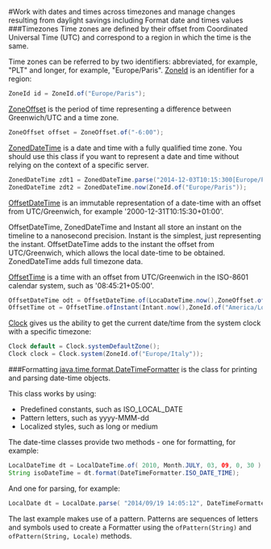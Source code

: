 #Work with dates and times across timezones and manage changes resulting from daylight savings including Format date and times values
###Timezones
Time zones are defined by their offset from Coordinated Universal Time (UTC) and correspond to a region in which the time is the same.

Time zones can be referred to by two identifiers: abbreviated, for example, "PLT" and longer, for example, "Europe/Paris".
[ZoneId](https://docs.oracle.com/javase/8/docs/api/java/time/ZoneId.html) is an identifier for a region:
````java
ZoneId id = ZoneId.of("Europe/Paris");
````
[ZoneOffset](https://docs.oracle.com/javase/8/docs/api/java/time/ZoneOffset.html) is the period of time representing a difference between Greenwich/UTC and a time zone.
````java
ZoneOffset offset = ZoneOffset.of("-6:00");
````
[ZonedDateTime](https://docs.oracle.com/javase/8/docs/api/java/time/ZonedDateTime.html) is a date and time with a fully qualified time zone. You should use this class if you want to represent a date and time without relying on the context of a specific server.  
````java
ZonedDateTime zdt1 = ZonedDateTime.parse("2014-12-03T10:15:300[Europe/Paris]");//2014-12-03T10:15:300Z[Europe/Dublin]
ZonedDateTime zdt2 = ZonedDateTime.now(ZoneId.of("Europe/Paris"));
````
[OffsetDateTime](https://docs.oracle.com/javase/8/docs/api/java/time/OffsetDateTime.html) is an immutable representation of a date-time with an offset from UTC/Greenwich, for example '2000-12-31T10:15:30+01:00'.

OffsetDateTime, ZonedDateTime and Instant all store an instant on the timeline to a nanosecond precision. Instant is the simplest, just representing the instant. OffsetDateTime adds to the instant the offset from UTC/Greenwich, which allows the local date-time to be obtained. ZonedDateTime adds full timezone data.

[OffsetTime](https://docs.oracle.com/javase/8/docs/api/java/time/OffsetTime.html) is a time with an offset from UTC/Greenwich in the ISO-8601 calendar system, such as '08:45:21+05:00'.
````java
OffsetDateTime odt = OffsetDateTime.of(LocaDateTime.now(),ZoneOffset.of("-4")); //2015-05-22T23:42:20.101-06:00
OffsetTime ot = OffsetTime.ofInstant(Intant.now(),ZoneId.of("America/Los_Angeles")); //22:42:20.101-07:00
````

[Clock](http://docs.oracle.com/javase/8/docs/api/java/time/Clock.html) gives us the ability to get the current date/time from the system clock with a specific timezone:
````java
Clock default = Clock.systemDefaultZone();
Clock clock = Clock.system(ZoneId.of("Europe/Italy"));
````

###Formatting
[java.time.format.DateTimeFormatter](http://docs.oracle.com/javase/8/docs/api/java/time/format/DateTimeFormatter.html) is the class for printing and parsing date-time objects.

This class works by using:
* Predefined constants, such as ISO_LOCAL_DATE
* Pattern letters, such as yyyy-MMM-dd
* Localized styles, such as long or medium

The date-time classes provide two methods - one for formatting, for example:
````java
LocalDateTime dt = LocalDateTime.of( 2010, Month.JULY, 03, 09, 0, 30 );
String isoDateTime = dt.format(DateTimeFormatter.ISO_DATE_TIME);
````
And one for parsing, for example:
````java
LocalDate dt = LocalDate.parse( "2014/09/19 14:05:12", DateTimeFormatter.ofPattern( "yyyy/MM/dd kk:mm:ss" ) );
````
The last example makes use of a pattern. Patterns are sequences of letters and symbols used to create a Formatter using the `ofPattern(String)` and `ofPattern(String, Locale)` methods.
